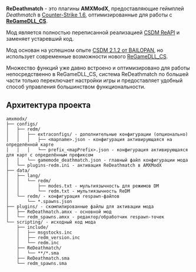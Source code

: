 **ReDeathmatch** - это плагины **AMXModX**, предоставляющие геймплей _Deathmatch_ в [Counter-Strike 1.6](https://store.steampowered.com/app/10/CounterStrike/), оптимизированные для работы с [**ReGameDLL_CS**](https://github.com/s1lentq/ReGameDLL_CS).

Мод является полностью переписанной реализацией [CSDM ReAPI](https://github.com/wopox1337/CSDM-ReAPI) и заменяет устаревший код.

Мод основан на успешном опыте [CSDM 2.1.2 от BAILOPAN](https://www.bailopan.net/csdm), но использует современные возможности нового [ReGameDLL_CS](https://github.com/s1lentq/ReGameDLL_CS).

Множество функций уже давно встроено и оптимизировано для работы непосредственно в ReGameDLL_CS, система ReDeathmatch по большей части только переключает настройки игры и предоставляет удобный способ управления большинством функциональности.

## Архитектура проекта
```
amxmodx/
├── configs/
│   ├── redm/
│   │   ├── extraconfigs/ - дополнительные конфигурации (опционально)
│   │   │   ├── <mapname>.json - конфигурация активирующаяся на определённой карте
│   │   │   └── prefix_<mapPrefix>.json - конфигурация активирующаяся для карт с определённым префиксом
│   │   └── gamemode_deathmatch.json - главный файл конфигурации мода
│   └── plugins-redm.ini - активация ReDeathmatch в AMXModX
├── data/
│   ├── lang/
│   │   └── redm/
│   │       ├── modes.txt - мультиязычность для режимов DM
│   │       └── redm.txt - мультиязычность ReDM
│   └── redm/ - конфигурация respawn-файлов
│       └── *.spawns.json
├── plugins/ - скомпилированные файлы для активации мода
│   ├── ReDeathmatch.amxx - основной мод
│   └── redm_spawns.amxx - редактор/обработчик respawn-точек
└── scripting/ - исходный код мода
    ├── include/
    │   ├── msgstocks.inc
    │   ├── redm_version.inc
    │   └── redm.inc
    ├── ReDeathmatch/
    │   └── **/*.sma
    ├── ReDeathmatch.sma
    └── redm_spawns.sma
```